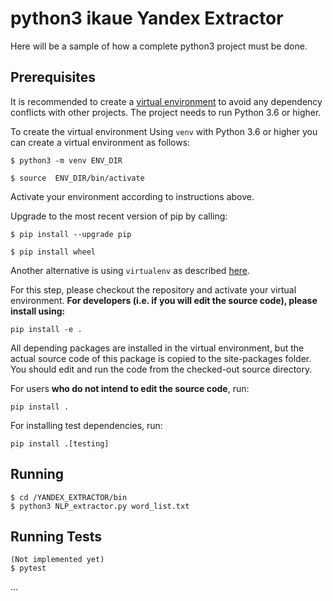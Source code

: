 # python3 ikaue Yandex Extractor

Here will be a sample of how a complete python3 project must be done.



## Prerequisites
It is recommended to create a [virtual environment](https://docs.python.org/3/library/venv.html) to
avoid any dependency conflicts with other projects. The project needs to run Python 3.6 or higher. 

To create the virtual environment Using `venv` with Python 3.6 or higher you can create a virtual environment as follows:

```
$ python3 -m venv ENV_DIR

$ source  ENV_DIR/bin/activate
```

Activate your environment according to instructions above.

Upgrade to the most recent version of pip by calling:

```
$ pip install --upgrade pip

$ pip install wheel
```

Another alternative is using `virtualenv` as described
[here](https://the-hitchhikers-guide-to-packaging.readthedocs.io/en/latest/virtualenv.html#creating-a-virtualenv).

For this step, please checkout the repository and activate your virtual environment.
**For developers (i.e. if you will edit the source code), please install using:**

```
pip install -e .
```

All depending packages are installed in the virtual environment, but the actual source code of this
package is copied to the site-packages folder. You should edit and run the code from the
checked-out source directory.

For users **who do not intend to edit the source code**, run:

```
pip install .
```

For installing test dependencies, run: 
```
pip install .[testing]
```


## Running
```
$ cd /YANDEX_EXTRACTOR/bin
$ python3 NLP_extractor.py word_list.txt
```
## Running Tests
```
(Not implemented yet)
$ pytest
```
...
